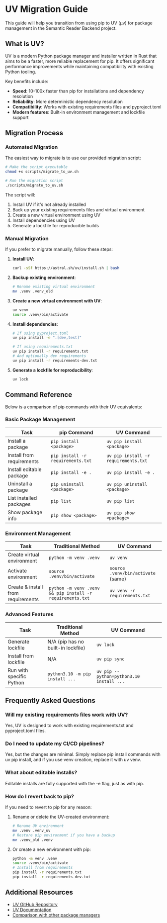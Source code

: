 # UV Migration Guide

This guide will help you transition from using pip to UV (µv) for package management in the Semantic Reader Backend project.

## What is UV?

UV is a modern Python package manager and installer written in Rust that aims to be a faster, more reliable replacement for pip. It offers significant performance improvements while maintaining compatibility with existing Python tooling.

Key benefits include:
- **Speed**: 10-100x faster than pip for installations and dependency resolution
- **Reliability**: More deterministic dependency resolution
- **Compatibility**: Works with existing requirements files and pyproject.toml
- **Modern features**: Built-in environment management and lockfile support

## Migration Process

### Automated Migration

The easiest way to migrate is to use our provided migration script:

```bash
# Make the script executable
chmod +x scripts/migrate_to_uv.sh

# Run the migration script
./scripts/migrate_to_uv.sh
```

The script will:
1. Install UV if it's not already installed
2. Back up your existing requirements files and virtual environment
3. Create a new virtual environment using UV
4. Install dependencies using UV
5. Generate a lockfile for reproducible builds

### Manual Migration

If you prefer to migrate manually, follow these steps:

1. **Install UV**:
   ```bash
   curl -sSf https://astral.sh/uv/install.sh | bash
   ```

2. **Backup existing environment**:
   ```bash
   # Rename existing virtual environment
   mv .venv .venv_old
   ```

3. **Create a new virtual environment with UV**:
   ```bash
   uv venv
   source .venv/bin/activate
   ```

4. **Install dependencies**:
   ```bash
   # If using pyproject.toml
   uv pip install -e ".[dev,test]"
   
   # If using requirements.txt
   uv pip install -r requirements.txt
   # And optionally dev requirements
   uv pip install -r requirements-dev.txt
   ```

5. **Generate a lockfile for reproducibility**:
   ```bash
   uv lock
   ```

## Command Reference

Below is a comparison of pip commands with their UV equivalents:

### Basic Package Management

| Task | pip Command | UV Command |
|------|------------|------------|
| Install a package | `pip install <package>` | `uv pip install <package>` |
| Install from requirements | `pip install -r requirements.txt` | `uv pip install -r requirements.txt` |
| Install editable package | `pip install -e .` | `uv pip install -e .` |
| Uninstall a package | `pip uninstall <package>` | `uv pip uninstall <package>` |
| List installed packages | `pip list` | `uv pip list` |
| Show package info | `pip show <package>` | `uv pip show <package>` |

### Environment Management

| Task | Traditional Method | UV Command |
|------|-------------------|------------|
| Create virtual environment | `python -m venv .venv` | `uv venv` |
| Activate environment | `source .venv/bin/activate` | `source .venv/bin/activate` (same) |
| Create & install from requirements | `python -m venv .venv && pip install -r requirements.txt` | `uv venv -r requirements.txt` |

### Advanced Features

| Task | Traditional Method | UV Command |
|------|-------------------|------------|
| Generate lockfile | N/A (pip has no built-in lockfile) | `uv lock` |
| Install from lockfile | N/A | `uv pip sync` |
| Run with specific Python | `python3.10 -m pip install ...` | `uv pip --python=python3.10 install ...` |

## Frequently Asked Questions

### Will my existing requirements files work with UV?

Yes, UV is designed to work with existing requirements.txt and pyproject.toml files.

### Do I need to update my CI/CD pipelines?

Yes, but the changes are minimal. Simply replace pip install commands with uv pip install, and if you use venv creation, replace it with uv venv.

### What about editable installs?

Editable installs are fully supported with the -e flag, just as with pip.

### How do I revert back to pip?

If you need to revert to pip for any reason:

1. Rename or delete the UV-created environment:
   ```bash
   # Rename UV environment
   mv .venv .venv_uv
   # Restore pip environment if you have a backup
   mv .venv_old .venv
   ```

2. Or create a new environment with pip:
   ```bash
   python -m venv .venv
   source .venv/bin/activate
   # Install from requirements
   pip install -r requirements.txt
   pip install -r requirements-dev.txt
   ```

## Additional Resources

- [UV GitHub Repository](https://github.com/astral-sh/uv)
- [UV Documentation](https://astral.sh/uv)
- [Comparison with other package managers](https://astral.sh/blog/uv) 